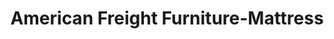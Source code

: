 ---
title: "American Freight Furniture-Mattress"
url: /athens/american-freight-furniture-mattress/
shop: furniture
---
